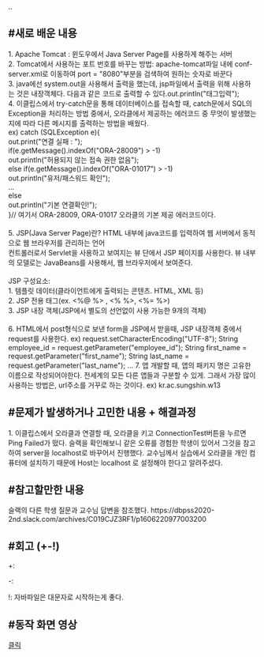 ..
<h2>#새로 배운 내용</h2>
1. Apache Tomcat : 윈도우에서 Java Server Page를 사용하게 해주는 서버 <br/>
2. Tomcat에서 사용하는 포트 번호를 바꾸는 방법: apache-tomcat파일 내에 conf-server.xml로 이동하여 port = "8080"부분을 검색하여 원하는 숫자로 바꾼다<br/>
3. java에선 system.out을 사용해서 출력을 했는데, jsp파일에서 출력을 위해 사용하는 것은 내장객체다. 다음과 같은 코드로 출력할 수 있다.out.println("태그입력");<br/>
4. 이클립스에서 try-catch문을 통해 데이터베이스를 접속할 때, catch문에서 SQL의 Exception을 처리하는 방법 중에서, 오라클에서 제공하는 에러코드 중 무엇이 발생했는지에 따라 다른 메시지를 출력하는 방법을 배웠다.<br/>
  ex) catch (SQLException e){<br/>
      out.print("연결 실패 : ");<br/>
      if(e.getMessage().indexOf("ORA-28009") > -1)<br/>
        out.println("허용되지 않는 접속 권한 없음");<br/>
      else if(e.getMessage().indexOf("ORA-01017") > -1)<br/>
        out.println("유저/패스워드 확인");<br/>
        ...<br/>
      else <br/>
        out.println("기본 연결확인!");<br/>
    }// 여기서 ORA-28009, ORA-01017 오라클의 기본 제공 에러코드이다.<br/>
<br/>
5. JSP(Java Server Page)란? HTML 내부에 java코드를 입력하여 웹 서버에서 동적으로 웹 브라우저를 관리하는 언어 <br/>
  컨트롤러로서 Servlet을 사용하고 보여지는 뷰 단에서 JSP 페이지를 사용한다. 뷰 내부의 모델로는 JavaBeans를 사용해서, 웹 브라우저에서 보여준다.<br/>
  <br/>
  JSP 구성요소:<br/>
  1. 템플릿 데이터(클라이언트에게 출력되는 콘텐츠. HTML, XML 등)<br/>
  2. JSP 전용 태그(ex. <%@ %> , <% %>, <%= %>)<br/>
  3. JSP 내장 객체(JSP에서 별도의 선언없이 사용 가능한 9개의 객체)<br/><br/>
6. HTML에서 post형식으로 보낸 form을 JSP에서 받을때, JSP 내장객체 중에서 request를 사용한다.
    ex) request.setCharacterEncoding("UTF-8"); 
      String employee_id = request.getParameter("employee_id");
      String first_name = request.getParameter("first_name");
      String last_name = request.getParameter("last_name");
      ...
7. 앱 개발할 때, 앱의 패키지 명은 고유한 이름으로 작성되어야한다. 전세계의 모든 다른 앱들과 구분할 수 있게. 그래서 가장 많이 사용하는 방법은, url주소를 거꾸로 하는 것이다.
ex) kr.ac.sungshin.w13

<h2>#문제가 발생하거나 고민한 내용 + 해결과정</h2>
1. 이클립스에서 오라클과 연결할 때, 오라클을 키고 ConnectionTest버튼을 누르면 Ping Failed가 떴다. 슬랙을 확인해보니 같은 오류를 경험한 학생이 있어서 그것을 참고하여 server을 localhost로 바꾸어서 진행했다. 교수님께서 실습에서 오라클을 개인 컴퓨터에 설치하기 때문에 Host는 localhost 로 설정해야 한다고 알려주셨다.


<h2>#참고할만한 내용</h2>
     슬랙의 다른 학생 질문과 교수님 답변을 참조했다. https://dbpss2020-2nd.slack.com/archives/C019CJZ3RF1/p1606220977003200
     
<h2>#회고 (+-!)</h2>
+: 

-: 

!: 자바파일은 대문자로 시작하는게 좋다. 
    
    
<h2>#동작 화면 영상</h2>
<a href="https://youtu.be/S4Meuhcgteg">클릭</a>
